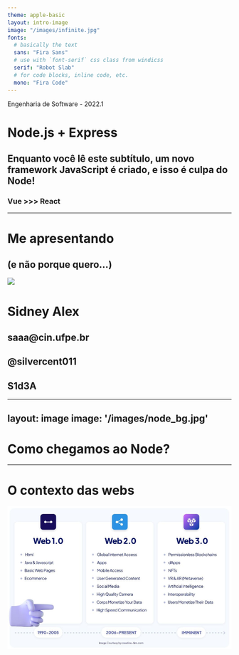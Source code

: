 ```yaml
---
theme: apple-basic
layout: intro-image
image: "/images/infinite.jpg"
fonts:
  # basically the text
  sans: "Fira Sans"
  # use with `font-serif` css class from windicss
  serif: "Robot Slab"
  # for code blocks, inline code, etc.
  mono: "Fira Code"
---
```


<div class="absolute top-10 text-shadow-xl">
  <span class="font-700">
    Engenharia de Software - 2022.1
  </span>
</div>

<div class="absolute bottom-10 text-shadow-xl">
  <h1><logos-nodejs-icon/> Node.js + Express</h1>
  <h2>Enquanto você lê este subtítulo, um novo framework JavaScript é criado, e isso é culpa do Node!</h2>
  <h3>
    Vue >>> React
  </h3>
</div>

---

# Me apresentando

## (e não porque quero...)

<div class="flex h-80 my-14 bg-slate-700 p-5 rounded-lg">
  <img class="rounded-full" src="https://avatars.githubusercontent.com/u/38598808?v=4"/>
  <div class="p-10">
    <h1>Sidney Alex</h1>
    <h2> <logos-google-gmail /> saaa@cin.ufpe.br</h2>
    <h2> <logos-github-icon  /> @silvercent011</h2>
    <h2> <logos-discord-icon /> S1d3A</h2>
  </div>
</div>

---
layout: image
image: '/images/node_bg.jpg'
---

# Como chegamos ao Node?

---

# O contexto das webs

<div class="h-50">
  <img class="h-100 mx-auto" src="/images/webs.jpg"/>
</div>
